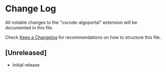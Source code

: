 # Change Log

All notable changes to the "vscode-algoportal" extension will be documented in this file.

Check [Keep a Changelog](http://keepachangelog.com/) for recommendations on how to structure this file.

## [Unreleased]

- Initial release